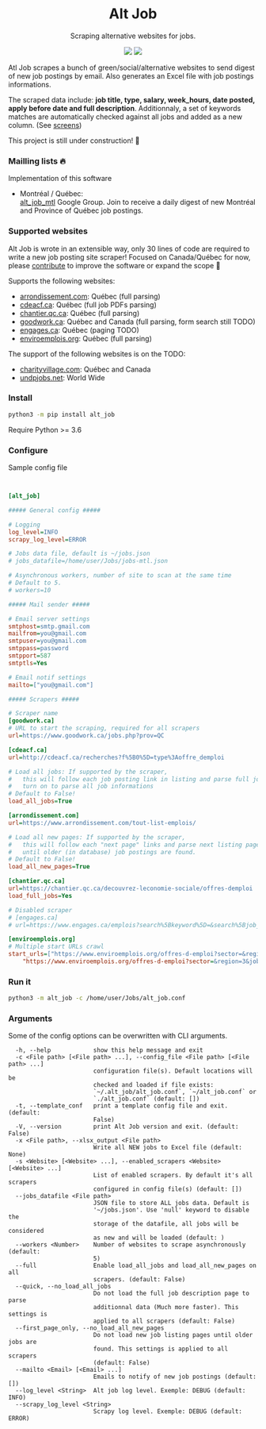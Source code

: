 
<h1 align="center">Alt Job</h1>

<p align="center">
  Scraping alternative websites for jobs.
  <br>
</p>

<p align="center">
  <a href="https://github.com/tristanlatr/alt_job/actions" target="_blank"><img src="https://github.com/tristanlatr/alt_job/workflows/test/badge.svg"></a>
  <a href="https://pypi.org/project/alt-job/" target="_blank"><img src="https://badge.fury.io/py/alt-job.svg"></a>
  <!-- <a href="https://codecov.io/gh/tristanlatr/alt_job" target="_blank"><img src="https://codecov.io/gh/tristanlatr/alt_job/branch/master/graph/badge.svg"></a> -->
  <!-- <a href="https://codeclimate.com/github/tristanlatr/alt_job" target="_blank"><img src="https://codeclimate.com/github/tristanlatr/alt_job/badges/gpa.svg"></a> -->

</p>

Atl Job scrapes a bunch of green/social/alternative websites to send digest of new job postings by email. Also generates an Excel file with job postings informations.   

The scraped data include: **job title, type, salary, week_hours, date posted, apply before date and full description**.  Additionnaly, a set of keywords matches are automatically checked against all jobs and added as a new column.  (See [screens](https://github.com/tristanlatr/alt_job/blob/master/screens))  

This project is still under construction! 🚧

### Mailling lists 🔥

Implementation of this software

-  Montréal / Québec:  
[alt_job_mtl](https://groups.google.com/u/1/g/alt_job_mtl) Google Group. Join to receive a daily digest of new Montréal and Province of Québec job postings.  

### Supported websites

Alt Job is wrote in an extensible way, only 30 lines of code are required to write a new job posting site scraper! Focused on Canada/Québec for now, please [contribute](https://github.com/tristanlatr/alt_job/blob/master/CONTRIBUTE.md) to improve the software or expand the scope 🙂

Supports the following websites: 
- [arrondissement.com](https://www.arrondissement.com/montreal-list-emplois/t1/pc1/): Québec (full parsing) 
- [cdeacf.ca](http://cdeacf.ca/recherches/offre_demploi): Québec (full job PDFs parsing) 
- [chantier.qc.ca](https://chantier.qc.ca/decouvrez-leconomie-sociale/offres-demploi/): Québec  (full parsing)   
- [goodwork.ca](https://www.goodwork.ca): Québec and Canada (full parsing, form search still TODO)  
- [engages.ca](https://www.engages.ca): Québec (paging TODO)  
- [enviroemplois.org](https://www.enviroemplois.org): Québec (full parsing)  

The support of the following websites is on the TODO: 
- [charityvillage.com](https://charityvillage.com): Québec and Canada    
- [undpjobs.net](https://undpjobs.net/country/Canada): World Wide

### Install

```bash
python3 -m pip install alt_job
```
Require Python >= 3.6  

### Configure

Sample config file
```ini


[alt_job]

##### General config #####

# Logging
log_level=INFO
scrapy_log_level=ERROR

# Jobs data file, default is ~/jobs.json
# jobs_datafile=/home/user/Jobs/jobs-mtl.json

# Asynchronous workers, number of site to scan at the same time
# Default to 5.
# workers=10

##### Mail sender #####

# Email server settings
smtphost=smtp.gmail.com
mailfrom=you@gmail.com
smtpuser=you@gmail.com
smtppass=password
smtpport=587
smtptls=Yes

# Email notif settings
mailto=["you@gmail.com"]

##### Scrapers #####

# Scraper name
[goodwork.ca]
# URL to start the scraping, required for all scrapers
url=https://www.goodwork.ca/jobs.php?prov=QC

[cdeacf.ca]
url=http://cdeacf.ca/recherches?f%5B0%5D=type%3Aoffre_demploi

# Load all jobs: If supported by the scraper,
#   this will follow each job posting link in listing and parse full job description.
#   turn on to parse all job informations
# Default to False!
load_all_jobs=True

[arrondissement.com]
url=https://www.arrondissement.com/tout-list-emplois/

# Load all new pages: If supported by the scraper,
#   this will follow each "next page" links and parse next listing page
#   until older (in database) job postings are found.
# Default to False!
load_all_new_pages=True

[chantier.qc.ca]
url=https://chantier.qc.ca/decouvrez-leconomie-sociale/offres-demploi
load_full_jobs=Yes

# Disabled scraper
# [engages.ca]
# url=https://www.engages.ca/emplois?search%5Bkeyword%5D=&search%5Bjob_sector%5D=&search%5Bjob_city%5D=Montr%C3%A9al

[enviroemplois.org]
# Multiple start URLs crawl
start_urls=["https://www.enviroemplois.org/offres-d-emploi?sector=&region=6&job_kind=&employer=",
    "https://www.enviroemplois.org/offres-d-emploi?sector=&region=3&job_kind=&employer="]
```

### Run it
```bash
python3 -m alt_job -c /home/user/Jobs/alt_job.conf
```

### Arguments
Some of the config options can be overwritten with CLI arguments.

```
  -h, --help            show this help message and exit
  -c <File path> [<File path> ...], --config_file <File path> [<File path> ...]
                        configuration file(s). Default locations will be
                        checked and loaded if file exists:
                        `~/.alt_job/alt_job.conf`, `~/alt_job.conf` or
                        `./alt_job.conf` (default: [])
  -t, --template_conf   print a template config file and exit. (default:
                        False)
  -V, --version         print Alt Job version and exit. (default: False)
  -x <File path>, --xlsx_output <File path>
                        Write all NEW jobs to Excel file (default: None)
  -s <Website> [<Website> ...], --enabled_scrapers <Website> [<Website> ...]
                        List of enabled scrapers. By default it's all scrapers
                        configured in config file(s) (default: [])
  --jobs_datafile <File path>
                        JSON file to store ALL jobs data. Default is
                        '~/jobs.json'. Use 'null' keyword to disable the
                        storage of the datafile, all jobs will be considered
                        as new and will be loaded (default: )
  --workers <Number>    Number of websites to scrape asynchronously (default:
                        5)
  --full                Enable load_all_jobs and load_all_new_pages on all
                        scrapers. (default: False)
  --quick, --no_load_all_jobs
                        Do not load the full job description page to parse
                        additionnal data (Much more faster). This settings is
                        applied to all scrapers (default: False)
  --first_page_only, --no_load_all_new_pages
                        Do not load new job listing pages until older jobs are
                        found. This settings is applied to all scrapers
                        (default: False)
  --mailto <Email> [<Email> ...]
                        Emails to notify of new job postings (default: [])
  --log_level <String>  Alt job log level. Exemple: DEBUG (default: INFO)
  --scrapy_log_level <String>
                        Scrapy log level. Exemple: DEBUG (default: ERROR)

```
